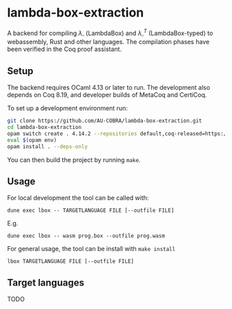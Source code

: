 # lambda-box-extraction
A backend for compiling $\lambda_\square$ (LambdaBox) and $\lambda_\square^T$ (LambdaBox-typed) to webassembly, Rust and other languages. The compilation phases have been verified in the Coq proof assistant.

## Setup
The backend requires OCaml 4.13 or later to run. The development also depends on Coq 8.19, and developer builds of MetaCoq and CertiCoq.

To set up a development environment run:
```bash
git clone https://github.com/AU-COBRA/lambda-box-extraction.git
cd lambda-box-extraction
opam switch create . 4.14.2 --repositories default,coq-released=https://coq.inria.fr/opam/released
eval $(opam env)
opam install . --deps-only
```

You can then build the project by running `make`.

## Usage
For local development the tool can be called with:
```
dune exec lbox -- TARGETLANGUAGE FILE [--outfile FILE]
```
E.g.
```
dune exec lbox -- wasm prog.box --outfile prog.wasm
```

For general usage, the tool can be install with `make install`
```
lbox TARGETLANGUAGE FILE [--outfile FILE]
```

## Target languages

TODO
